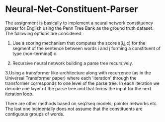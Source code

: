 # Neural-Net-Constituent-Parser

The assignment is basically to implement a neural network constituency parser for English using the Penn Tree Bank as the ground truth dataset. The following options are considered :

1. Use a scoring mechanism that computes the score s(i,j,c) for the segment of the sentence between words i and j forming a constituent of type (non-terminal) c.

2. Recursive neural network building a parse tree recursively. 

3.Using a transformer like-architecture along with recurrence (as in the Universal Transformer paper) where each 'iteration' through the transformer corresponds to one level of the parse tree. In each iteration we decode one layer of the parse tree and that forms the input for the next iteration loop.

There are other methods based on seq2seq models, pointer networks etc. The last one incidentally does not assume that the constituents are contiguous groups of words.

